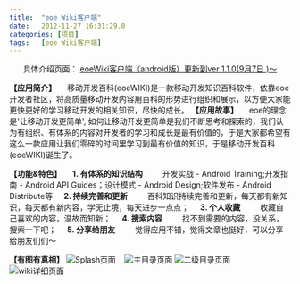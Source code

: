 ```yaml
---
title:	"eoe Wiki客户端"
date:	2012-11-27 16:31:29.0
categories:	[项目]
tags:	[eoe Wiki客户端]
---
```


<p style="text-align: center;">具体介绍页面： <a href="http://www.eoeandroid.com/forum.php?mod=viewthread&amp;tid=194188&amp;fromuid=10996">eoeWiki客户端（android版）更新到ver 1.1.0(9月7日 )～</a></p>
<strong>【应用简介】</strong>
&nbsp;&nbsp;&nbsp;&nbsp;移动开发百科(eoeWIKI)是一款移动开发知识百科软件，依靠eoe开发者社区，将高质量移动开发内容用百科的形势进行组织和展示，以方便大家能更快更好的学习移动开发的相关知识，尽快的成长。
<!--more-->
<strong>【应用故事】</strong>
&nbsp;&nbsp;&nbsp;&nbsp;eoe的理念是'让移动开发更简单', 如何让移动开发更简单是我们不断思考和探索的，我们认为有组织、有体系的内容对开发者的学习和成长是最有价值的，于是大家都希望有这么一款应用让我们零碎的时间里学习到最有价值的知识，于是移动开发百科(eoeWIKI)诞生了。

<strong>【功能&amp;特色】</strong>
&nbsp;&nbsp;&nbsp;&nbsp;<strong>1. 有体系的知识结构</strong>
&nbsp;&nbsp;&nbsp;&nbsp;&nbsp;&nbsp;&nbsp;&nbsp;开发实战 - Android Training;开发指南 - Android API Guides；设计模式 - Android Design;软件发布 - Android Distribute等
&nbsp;&nbsp;&nbsp;&nbsp;<strong>2. 持续完善和更新</strong>
&nbsp;&nbsp;&nbsp;&nbsp;&nbsp;&nbsp;&nbsp;&nbsp;百科知识持续完善和更新，每天都有新知识，每天都有新内容，学无止境，每天进步一点点；
&nbsp;&nbsp;&nbsp;&nbsp;<strong>3. 个人收藏</strong>
&nbsp;&nbsp;&nbsp;&nbsp;&nbsp;&nbsp;&nbsp;&nbsp;收藏自己喜欢的内容，温故而知新；
&nbsp;&nbsp;&nbsp;&nbsp;<strong>4. 搜索内容</strong>
&nbsp;&nbsp;&nbsp;&nbsp;&nbsp;&nbsp;&nbsp;&nbsp;找不到需要的内容，没关系，搜索一下吧；
&nbsp;&nbsp;&nbsp;&nbsp;<strong>5. 分享给朋友</strong>
&nbsp;&nbsp;&nbsp;&nbsp;&nbsp;&nbsp;&nbsp;&nbsp;觉得应用不错，觉得文章也挺好，可以分享给朋友们们～

<strong>【有图有真相】</strong>
<img src="http://www.eoeandroid.com/data/attachment/forum/201208/23/161343gv80j8j0s9zeegm8.png" alt="Splash页面" />&nbsp; &nbsp;&nbsp;<img src="http://www.eoeandroid.com/data/attachment/forum/201208/23/1613449uje13kku38ur43j.png" alt="主目录页面" />
<img src="http://www.eoeandroid.com/data/attachment/forum/201208/23/1613448kr8fnknuznxeiex.png" alt="二级目录页面" />&nbsp; &nbsp;&nbsp;<img src="http://www.eoeandroid.com/data/attachment/forum/201208/23/161344ydn2em2cwydwwzsk.png" alt="wiki详细页面" />
